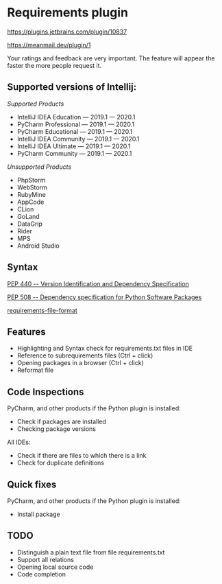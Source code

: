 # Requirements plugin

https://plugins.jetbrains.com/plugin/10837

https://meanmail.dev/plugin/1

Your ratings and feedback are very important. The feature will appear the faster the more people request it.

## Supported versions of Intellij:

*Supported Products*
- IntelliJ IDEA Education — 2019.1 — 2020.1
- PyCharm Professional — 2019.1 — 2020.1
- PyCharm Educational — 2019.1 — 2020.1
- IntelliJ IDEA Community — 2019.1 — 2020.1
- IntelliJ IDEA Ultimate — 2019.1 — 2020.1
- PyCharm Community — 2019.1 — 2020.1

*Unsupported Products*
- PhpStorm
- WebStorm
- RubyMine
- AppCode
- CLion
- GoLand
- DataGrip
- Rider
- MPS
- Android Studio

## Syntax

[PEP 440 -- Version Identification and Dependency Specification](https://www.python.org/dev/peps/pep-0440)

[PEP 508 -- Dependency specification for Python Software Packages](https://www.python.org/dev/peps/pep-0508)

[requirements-file-format](https://pip.pypa.io/en/stable/reference/pip_install/#requirements-file-format)

## Features

* Highlighting and Syntax check for requirements.txt files in IDE
* Reference to subrequirements files (Ctrl + click)
* Opening packages in a browser (Ctrl + click)
* Reformat file

## Code Inspections

PyCharm, and other products if the Python plugin is installed:
* Check if packages are installed
* Checking package versions

All IDEs:
* Check if there are files to which there is a link
* Check for duplicate definitions

## Quick fixes

PyCharm, and other products if the Python plugin is installed:
* Install package

## TODO

* Distinguish a plain text file from file requirements.txt
* Support all relations
* Opening local source code
* Code completion
